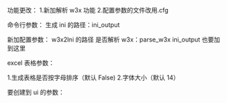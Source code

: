 功能更改： 1.新加解析 w3x 功能 2.配置参数的文件改用.cfg

命令行参数：
生成 ini 的路径：ini_output

新加配置参数：
w3x2lni 的路径
是否解析 w3x：parse_w3x
ini_output 也要加到这里

excel 表格参数：

1.生成表格是否按字母排序（默认 False) 2.字体大小（默认 14）

要创建到 ui 的参数：

